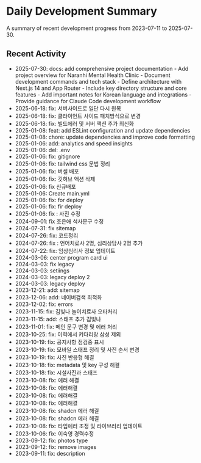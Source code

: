 # Daily Development Summary

A summary of recent development progress from 2023-07-11 to 2025-07-30.

## Recent Activity

- 2025-07-30: docs: add comprehensive project documentation - Add project overview for Naranhi Mental Health Clinic - Document development commands and tech stack - Define architecture with Next.js 14 and App Router - Include key directory structure and core features - Add important notes for Korean language and integrations - Provide guidance for Claude Code development workflow
- 2025-06-18: fix: 서버사이드로 일단 다시 원복
- 2025-06-18: fix: 클라이언트 사이드 패치방식으로 변경
- 2025-06-18: fix: 빌드에러 및 서버 액션 추가 최신화
- 2025-01-08: feat: add ESLint configuration and update dependencies
- 2025-01-08: chore: update dependencies and improve code formatting
- 2025-01-06: add: analytics and speed insights
- 2025-01-06: del: .env
- 2025-01-06: fix: gitignore
- 2025-01-06: fix: tailwind css 문법 정리
- 2025-01-06: fix: 버셀 배포
- 2025-01-06: fix: 깃허브 액션 삭제
- 2025-01-06: fix 신규배포
- 2025-01-06: Create main.yml
- 2025-01-06: fix: for deploy
- 2025-01-06: fix: fir deploy
- 2025-01-06: fix : 사진 수정
- 2024-09-01: fix 조은애 석사문구 수정
- 2024-07-31: fix sitemap
- 2024-07-26: fix: 코드정리
- 2024-07-26: fix : 언어치료사 2명, 심리상담사 2명 추가
- 2024-07-22: fix: 임상심리사 정보 업데이트
- 2024-03-06: center program card ui
- 2024-03-03: fix legacy
- 2024-03-03: setiings
- 2024-03-03: legacy deploy 2
- 2024-03-03: legacy deploy
- 2023-12-21: add: sitemap
- 2023-12-06: add: 네이버검색 최적화
- 2023-12-02: fix: errors
- 2023-11-15: fix: 김빛나 놀이치료사 오타처리
- 2023-11-15: add: 스태프 추가 김빛나
- 2023-11-01: fix: 메인 문구 변경 및 에러 처리
- 2023-10-25: fix: 이력에서 키다리랑 삼성 제외
- 2023-10-19: fix: 공지사항 점검중 표시
- 2023-10-19: fix: 모바일 스태프 정리 및 사진 순서 변경
- 2023-10-19: fix: 사진 반응형 해결
- 2023-10-18: fix: metadata 및 key 구성 해결
- 2023-10-18: fix: 시설사진과 스태프
- 2023-10-08: fix: 에러 해결
- 2023-10-08: fix: 에러해결
- 2023-10-08: fix: 에러해결
- 2023-10-08: fix: 에러해결
- 2023-10-08: fix: shadcn 에러 해결
- 2023-10-08: fix: shadcn 에러 해결
- 2023-10-08: fix:  타입에러 조정 및 라이브러리 업데이트
- 2023-10-06: fix: 이숙영 경력수정
- 2023-09-12: fix: photos type
- 2023-09-12: fix: remove images
- 2023-09-11: fix: description